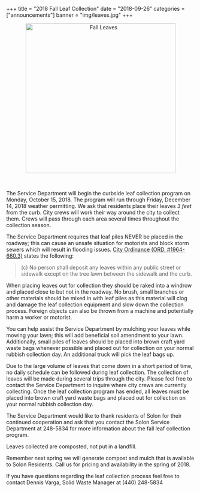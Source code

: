 +++
title = "2018 Fall Leaf Collection"
date = "2018-09-26"
categories = ["announcements"]
banner = "img/leaves.jpg"
+++

<p align="center">
  <img src="/img/leaves.jpg" alt="Fall Leaves" width="400">
</p>
<br>

The Service Department will begin the curbside leaf collection program on
Monday, October 15, 2018. The program will run through Friday, December 14,
2018 weather permitting. We ask that residents place their leaves _3 feet_ from
the curb. City crews will work their way around the city to collect them. Crews
will pass through each area several times throughout the collection season.

The Service Department requires that leaf piles NEVER be placed in the roadway;
this can cause an unsafe situation for motorists and block storm sewers which
will result in flooding issues. [City Ordinance (ORD. #1964-660.3)](http://library.amlegal.com/nxt/gateway.dll/Ohio/solon_oh/partsix-generaloffensescode/chapter660safetysanitationandhealth?f=templates$fn=default.htm$3.0$vid=amlegal:solon_oh$anc=JD_660.03) states the
following:

> (c) No person shall deposit any leaves within any public street or sidewalk except on the tree lawn between the sidewalk and the curb.

When placing leaves out for collection they should be raked into a windrow and
placed close to but not in the roadway. No brush, small branches or other
materials should be mixed in with leaf piles as this material will clog and
damage the leaf collection equipment and slow down the collection process.
Foreign objects can also be thrown from a machine and potentially harm a worker
or motorist.

You can help assist the Service Department by mulching your leaves while mowing
your lawn; this will add beneficial soil amendment to your lawn. Additionally,
small piles of leaves should be placed into brown craft yard waste bags
whenever possible and placed out for collection on your normal rubbish
collection day. An additional truck will pick the leaf bags up.

Due to the large volume of leaves that come down in a short period of time, no
daily schedule can be followed during leaf collection. The collection of leaves
will be made during several trips through the city. Please feel free to contact
the Service Department to inquire where city crews are currently collecting.
Once the leaf collection program has ended, all leaves must be placed into
brown craft yard waste bags and placed out for collection on your normal
rubbish collection day.

The Service Department would like to thank residents of Solon for their
continued cooperation and ask that you contact the Solon Service Department at
248-5834 for more information about the fall leaf collection program.

Leaves collected are composted, not put in a landfill.

Remember next spring we will generate compost and mulch that is available to
Solon Residents. Call us for pricing and availability in the spring of 2018.

If you have questions regarding the leaf collection process feel free to
contact Dennis Varga, Solid Waste Manager at (440) 248-5834
